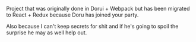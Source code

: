 Project that was originally done in Dorui + Webpack but has been migrated to React + Redux because Doru has joined your party.

Also because I can't keep secrets for shit and if he's going to spoil the surprise he may as well help out.
